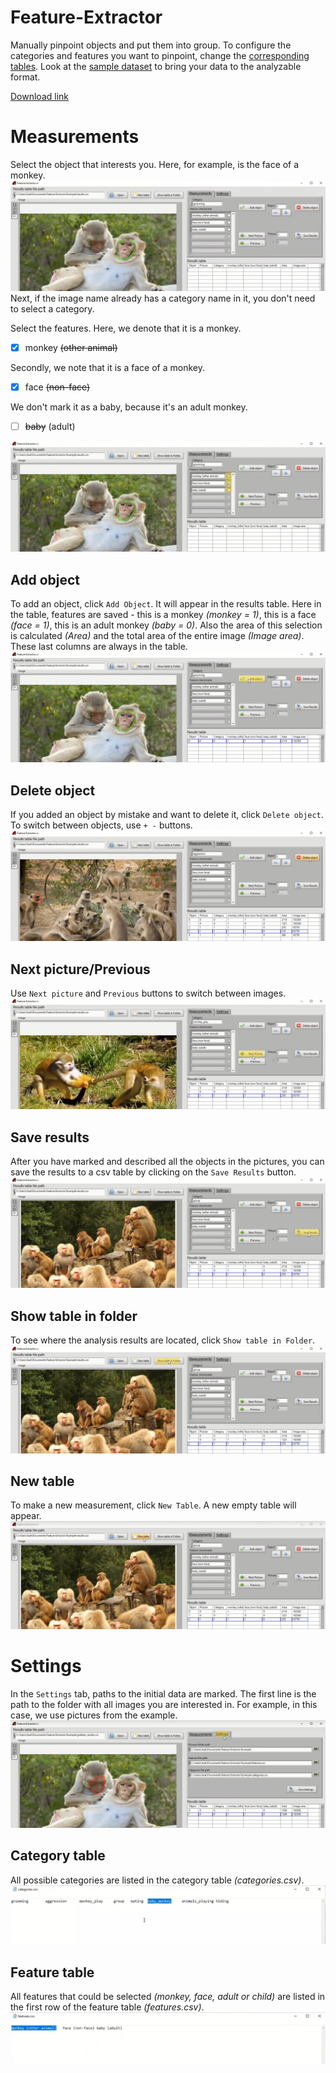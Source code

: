 # Feature-Extractor
Manually pinpoint objects and put them into group. To configure the categories and features you want to pinpoint, change the [corresponding tables](#category-table). Look at the [sample dataset](/Example/) to bring your data to the analyzable format.

[Download link](https://disk.yandex.ru/d/QNL7aZe7rltaDg)
# Measurements
Select the object that interests you. Here, for example, is the face of a monkey. 
![GitHub Logo](/screenshots/screen1.png)
Next, if the image name already has a category name in it, you don't need to select a category.

Select the features. Here, we denote that it is a monkey. 

- [x] monkey ~~(other animal)~~

Secondly, we note that it is a face of a monkey. 

- [x] face ~~(non-face)~~

We don't mark it as a baby, because it's an adult monkey.

- [ ] ~~baby~~ (adult)

![GitHub Logo](/screenshots/screen2.png)

## Add object
To add an object, click `Add Object`. It will appear in the results table. Here in the table, features are saved - this is a monkey *(monkey = 1)*, this is a face *(face = 1)*, this is an adult monkey *(baby = 0)*. Also the area of this selection is calculated *(Area)* and the total area of the entire image *(Image area)*. These last columns are always in the table.
![GitHub Logo](/screenshots/screen3.png)

## Delete object
If you added an object by mistake and want to delete it, click `Delete object`. To switch between objects, use ` + - ` buttons.
![GitHub Logo](/screenshots/screen4.png)
## Next picture/Previous
Use `Next picture` and `Previous` buttons to switch between images.
![GitHub Logo](/screenshots/screen6.png)
## Save results
After you have marked and described all the objects in the pictures, you can save the results to a csv table by clicking on the `Save Results` button.
![GitHub Logo](/screenshots/screen5.png)

## Show table in folder
To see where the analysis results are located, click `Show table in Folder`.
![GitHub Logo](/screenshots/screen7.png)
## New table
To make a new measurement, click `New Table`. A new empty table will appear.
![GitHub Logo](/screenshots/screen8.png)

# Settings
In the `Settings` tab, paths to the initial data are marked. The first line is the path to the folder with all images you are interested in. For example, in this case, we use pictures from the example.
![GitHub Logo](/screenshots/screen9.png)
## Category table 
All possible categories are listed in the category table *(categories.csv)*.
![GitHub Logo](/screenshots/screen10.png)
## Feature table
All features that could be selected *(monkey, face, adult or child)* are listed in the first row of the feature table *(features.csv)*.
![GitHub Logo](/screenshots/screen11.png)
